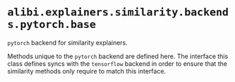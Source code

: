 # `alibi.explainers.similarity.backends.pytorch.base`

`pytorch` backend for similarity explainers.

Methods unique to the `pytorch` backend are defined here. The interface this class defines syncs with the `tensorflow`
backend in order to ensure that the similarity methods only require to match this interface.
